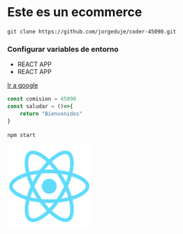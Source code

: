 # Este es un ecommerce

```
git clone https://github.com/jorgeduje/coder-45090.git
```

### Configurar variables de entorno
- REACT APP
- REACT APP


[Ir a google](https://www.google.com.ar/)

```javascript
const comision = 45090
const saludar = ()=>{
    return "Bienvenidos"
}
```

`npm start`

!["imagen de react"](/public/logo192.png)